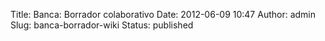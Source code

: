 Title: Banca: Borrador colaborativo
Date: 2012-06-09 10:47
Author: admin
Slug: banca-borrador-wiki
Status: published


